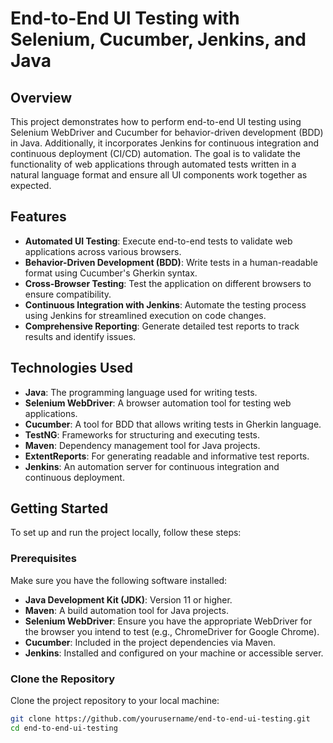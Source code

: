 # End-to-End UI Testing with Selenium, Cucumber, Jenkins, and Java

## Overview

This project demonstrates how to perform end-to-end UI testing using Selenium WebDriver and Cucumber for behavior-driven development (BDD) in Java. Additionally, it incorporates Jenkins for continuous integration and continuous deployment (CI/CD) automation. The goal is to validate the functionality of web applications through automated tests written in a natural language format and ensure all UI components work together as expected.

## Features

- **Automated UI Testing**: Execute end-to-end tests to validate web applications across various browsers.
- **Behavior-Driven Development (BDD)**: Write tests in a human-readable format using Cucumber's Gherkin syntax.
- **Cross-Browser Testing**: Test the application on different browsers to ensure compatibility.
- **Continuous Integration with Jenkins**: Automate the testing process using Jenkins for streamlined execution on code changes.
- **Comprehensive Reporting**: Generate detailed test reports to track results and identify issues.

## Technologies Used

- **Java**: The programming language used for writing tests.
- **Selenium WebDriver**: A browser automation tool for testing web applications.
- **Cucumber**: A tool for BDD that allows writing tests in Gherkin language.
- **TestNG**: Frameworks for structuring and executing tests.
- **Maven**: Dependency management tool for Java projects.
- **ExtentReports**: For generating readable and informative test reports.
- **Jenkins**: An automation server for continuous integration and continuous deployment.

## Getting Started

To set up and run the project locally, follow these steps:

### Prerequisites

Make sure you have the following software installed:

- **Java Development Kit (JDK)**: Version 11 or higher.
- **Maven**: A build automation tool for Java projects.
- **Selenium WebDriver**: Ensure you have the appropriate WebDriver for the browser you intend to test (e.g., ChromeDriver for Google Chrome).
- **Cucumber**: Included in the project dependencies via Maven.
- **Jenkins**: Installed and configured on your machine or accessible server.

### Clone the Repository

Clone the project repository to your local machine:

```bash
git clone https://github.com/yourusername/end-to-end-ui-testing.git
cd end-to-end-ui-testing
